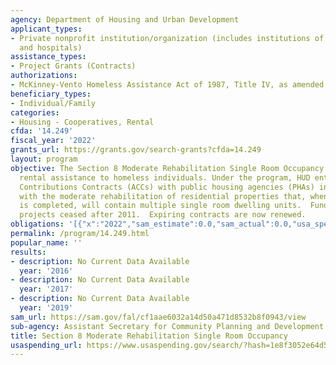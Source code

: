 ```yaml
---
agency: Department of Housing and Urban Development
applicant_types:
- Private nonprofit institution/organization (includes institutions of higher education
  and hospitals)
assistance_types:
- Project Grants (Contracts)
authorizations:
- McKinney-Vento Homeless Assistance Act of 1987, Title IV, as amended.
beneficiary_types:
- Individual/Family
categories:
- Housing - Cooperatives, Rental
cfda: '14.249'
fiscal_year: '2022'
grants_url: https://grants.gov/search-grants?cfda=14.249
layout: program
objective: The Section 8 Moderate Rehabilitation Single Room Occupancy Program provides
  rental assistance to homeless individuals. Under the program, HUD entered into Annual
  Contributions Contracts (ACCs) with public housing agencies (PHAs) in connection
  with the moderate rehabilitation of residential properties that, when rehabilitation
  is completed, will contain multiple single room dwelling units.  Funding for new
  projects ceased after 2011.  Expiring contracts are now renewed.
obligations: '[{"x":"2022","sam_estimate":0.0,"sam_actual":0.0,"usa_spending_actual":64729132.0},{"x":"2023","sam_estimate":0.0,"sam_actual":0.0,"usa_spending_actual":66547475.0},{"x":"2024","sam_estimate":0.0,"sam_actual":0.0,"usa_spending_actual":60299682.0}]'
permalink: /program/14.249.html
popular_name: ''
results:
- description: No Current Data Available
  year: '2016'
- description: No Current Data Available
  year: '2017'
- description: No Current Data Available
  year: '2019'
sam_url: https://sam.gov/fal/cf1aae6032a14d50a471d8532b8f0943/view
sub-agency: Assistant Secretary for Community Planning and Development
title: Section 8 Moderate Rehabilitation Single Room Occupancy
usaspending_url: https://www.usaspending.gov/search/?hash=1e8f3052e64d500b5260ac279ccfa685
---
```

